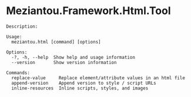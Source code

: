 # Meziantou.Framework.Html.Tool

<!-- help -->
```
Description:

Usage:
  meziantou.html [command] [options]

Options:
  -?, -h, --help  Show help and usage information
  --version       Show version information

Commands:
  replace-value     Replace element/attribute values in an html file
  append-version    Append version to style / script URLs
  inline-resources  Inline scripts, styles, and images
```
<!-- help -->